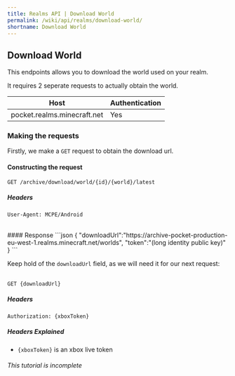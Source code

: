 ```yaml
---
title: Realms API | Download World
permalink: /wiki/api/realms/download-world/
shortname: Download World
---
```

## Download World
This endpoints allows you to download the world used on your realm.

It requires 2 seperate requests to actually obtain the world.

|Host|Authentication|
|----|--------------|
|pocket.realms.minecraft.net|Yes|

### Making the requests
Firstly, we make a `GET` request to obtain the download url.

#### Constructing the request

```
GET /archive/download/world/{id}/{world}/latest
```

##### Headers
```
User-Agent: MCPE/Android
```
  
<br>
#### Response
```json
{
    "downloadUrl":"https://archive-pocket-production-eu-west-1.realms.minecraft.net/worlds",
    "token":"(long identity public key)"
}
```

Keep hold of the `downloadUrl` field, as we will need it for our next request:
<br><br>
```
GET {downloadUrl}
```

##### Headers
```http
Authorization: {xboxToken}
```

##### Headers Explained
* `{xboxToken}` is an xbox live token
  
  
###### This tutorial is incomplete
